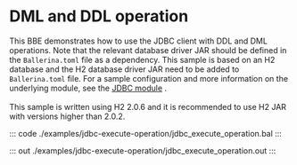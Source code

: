 # DML and DDL operation

This BBE demonstrates how to use the JDBC client with DDL and
DML operations. Note that the relevant database driver JAR
should be defined in the `Ballerina.toml` file as a dependency.
This sample is based on an H2 database and the H2 database driver JAR need to be added to `Ballerina.toml` file.
For a sample configuration and more information on the underlying module, see the [JDBC module](https://docs.central.ballerina.io/ballerinax/java.jdbc/latest/) .<br><br>
This sample is written using H2 2.0.6 and it is recommended to use H2 JAR with versions higher than 2.0.2.


::: code ./examples/jdbc-execute-operation/jdbc_execute_operation.bal :::

::: out ./examples/jdbc-execute-operation/jdbc_execute_operation.out :::
